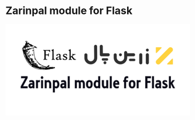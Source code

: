 # Zarinpal module for Flask

![Image of Yaktocat](https://github.com/m-abdollahi/zarinpal-flask/blob/main/doc/zarinpalll.png)
